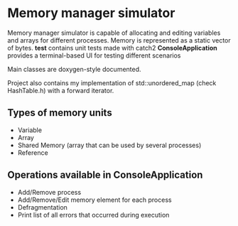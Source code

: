 # Memory manager simulator
Memory manager simulator is capable of allocating and editing variables and arrays for different processes. Memory is represented as a static vector of bytes.
**test** contains unit tests made with catch2
**ConsoleApplication** provides a terminal-based UI for testing different scenarios

Main classes are doxygen-style documented.

Project also contains my implementation of std::unordered_map (check HashTable.h) with a forward iterator.

## Types of memory units
- Variable
- Array
- Shared Memory (array that can be used by several processes)
- Reference

## Operations available in ConsoleApplication
- Add/Remove process
- Add/Remove/Edit memory element for each process
- Defragmentation
- Print list of all errors that occurred during execution